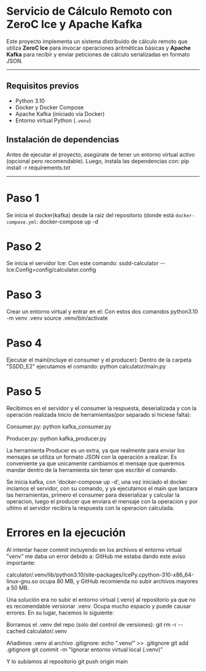 # Servicio de Cálculo Remoto con ZeroC Ice y Apache Kafka

Este proyecto implementa un sistema distribuido de cálculo remoto que utiliza **ZeroC Ice** para invocar operaciones aritméticas 
básicas y **Apache Kafka** para recibir y enviar peticiones de cálculo serializadas en formato JSON.

---

## Requisitos previos

- Python 3.10
- Docker y Docker Compose
- Apache Kafka (iniciado vía Docker)
- Entorno virtual Python (`.venv`)

## Instalación de dependencias

Antes de ejecutar el proyecto, asegúrate de tener un entorno virtual activo (opcional pero recomendable). Luego, instala las dependencias con:
pip install -r requirements.txt

---
# Paso 1

Se inicia el docker(kafka) desde la raíz del repositorio (donde está `docker-compose.yml`: docker-compose up -d

# Paso 2
Se inicia el servidor Ice:
Con este comando:
ssdd-calculator --Ice.Config=config/calculator.config

# Paso 3
Crear un entorno virtual y entrar en el:
Con estos dos comandos
python3.10 -m venv .venv
source .venv/bin/activate

# Paso 4
Ejecutar el main(incluye el consumer y el producer):
Dentro de la carpeta "SSDD_E2" ejecutamos el comando:
python calculator/main.py

# Paso 5
Recibimos en el servidor y el consumer la respuesta, deserializada y con la operación realizada
Inicio de herramientas(por separado si hiciese falta):

Consumer.py:
python kafka_consumer.py

Producer.py:
python kafka_producer.py


La herramienta Producer es un extra, ya que realmente para enviar los mensajes se utiliza un formato JSON con la operación a realizar. Es conveniente ya que unicamente cambiamos el mensaje que queremos mandar dentro de la herramienta sin tener que escribir el comando.

Se inicia kafka, con 'docker-compose up -d', una vez iniciado el docker inciamos el servidor, con su 
comando, y ya ejecutamos el main que lanzara las herramientas, primero el consumer para deserializar 
y calcular la operacion, luego el producer que enviara el mensaje con la operacion y por ultimo el 
servidor recibira la respuesta con la operacion calculada.

# Errores en la ejecución
Al intentar hacer commit incluyendo en los archivos el entorno virtual "venv" me daba un error debido a:
GitHub me estaba dando este aviso importante:

calculator/.venv/lib/python3.10/site-packages/IcePy.cpython-310-x86_64-linux-gnu.so ocupa 80 MB, y GitHub recomienda no subir archivos mayores a 50 MB.

Una solución era no subir el entorno virtual (.venv) al repositorio ya que no es recomendable versionar .venv. Ocupa mucho espacio y puede causar errores. En su lugar, hacemos lo siguiente:

Borramos el .venv del repo (solo del control de versiones):
git rm -r --cached calculator/.venv

Añadimos .venv al archivo .gitignore:
echo ".venv/" >> .gitignore
git add .gitignore
git commit -m "Ignorar entorno virtual local (.venv)"

Y lo subíamos al repositorio
git push origin main

